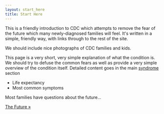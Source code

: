 ```yaml
---
layout: start_here
title: Start Here
---
```


This is a friendly introduction to CDC which attempts to remove the fear of the future which many newly-diagnosed families will feel. It's written in a simple, friendly way, with links through to the rest of the site.

We should include nice photographs of CDC families and kids.

This page is a very short, very simple explanation of what the condition is. We should try to defuse the common fears as well as provide a very simple overview of the condition itself. Detailed content goes in the main [syndrome](/syndrome/index.html) section

 * Life expectancy
 * Most common symptoms
 
Most families have questions about the future...

<a href='future.html' class='btn btn-primary'>The Future &raquo;</a>